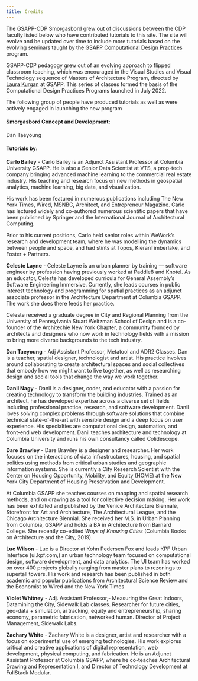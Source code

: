 ```yaml
---
title: Credits
---
```


The GSAPP-CDP Smorgasbord grew out of discussions between the CDP faculty listed below who have contributed tutorials to this site. The site will evolve and be updated over time to include more tutorials based on the evolving seminars taught by the [GSAPP Computational Design Practices](https://www.arch.columbia.edu/programs/15-m-s-computational-design-practices) program.

GSAPP-CDP pedagogy grew out of an evolving approach to flipped classroom teaching, which was encouraged in the Visual Studies and Visual Technology sequence of Masters of Architecture Program, directed by [Laura Kurgan](https://www.arch.columbia.edu/faculty/195-laura-kurgan) at GSAPP. This series of classes formed the basis of the Computational Design Practices Programs launched in July 2022. 

The following group of people have produced tutorials as well as were actively engaged in launching the new program

#### Smorgasbord Concept and Development: 

Dan Taeyoung 

#### Tutorials by:

**Carlo Bailey** - Carlo Bailey is an Adjunct Assistant Professor at Columbia University GSAPP. He is also a Senior Data Scientist at VTS, a prop-tech company bringing advanced machine learning to the commercial real estate industry. His teaching and research focus on new methods in geospatial analytics, machine learning, big data, and visualization.

His work has been featured in numerous publications including The New York Times, Wired, MSNBC, Architect, and Entrepreneur Magazine. Carlo has lectured widely and co-authored numerous scientific papers that have been published by Springer and the International Journal of Architectural Computing.

Prior to his current positions, Carlo held senior roles within WeWork’s research and development team, where he was modelling the dynamics between people and space, and had stints at Topos, KieranTimberlake, and Foster + Partners.

**Celeste Layne** - Celeste Layne is an urban planner by training — software engineer by profession having previously worked at Paddle8 and Knotel. As an educator, Celeste has developed curricula for General Assembly’s Software Engineering Immersive. Currently, she leads courses in public interest technology and programming for spatial practices as an adjunct associate professor in the Architecture Department at Columbia GSAPP. The work she does there feeds her practice. 

Celeste received a graduate degree in City and Regional Planning from the University of Pennsylvania Stuart Weitzman School of Design and is a co-founder of the Architechie New York Chapter, a community founded by architects and designers who now work in technology fields with a mission to bring more diverse backgrounds to the tech industry.

**Dan Taeyoung** - Adj Assistant Professor, Metatool and ADR2 Classes. Dan is a teacher, spatial designer, technologist and artist. His practice involves around collaborating to create architectural spaces and social collectives that embody how we might want to live together, as well as researching design and social tools that change the way we work together.

**Danil Nagy** - Danil is a designer, coder, and educator with a passion for creating technology to transform the building industries. Trained as an architect, he has developed expertise across a diverse set of fields including professional practice, research, and software development. Danil loves solving complex problems through software solutions that combine technical state-of-the-art with sensible design and a deep focus on user experience. His specialties are computational design, automation, and front-end web development. Danil teaches architecture and technology at Columbia University and runs his own consultancy called Colidescope.

**Dare Brawley** - Dare Brawley is a designer and researcher. Her work focuses on the interactions of data infrastructures, housing, and spatial politics using methods from critical urban studies and geographic information systems. 
She is currently a City Research Scientist with the Center on Housing Opportunity, Mobility, and Equity (HOME) at the New York City Department of Housing Preservation and Development.

At Columbia GSAPP she teaches courses on mapping and spatial research methods, and on drawing as a tool for collective decision making.
Her work has been exhibited and published by the Venice Architecture Biennale, Storefront for Art and Architecture, The Architectural League, and the Chicago Architecture Biennial. She received her M.S. in Urban Planning from Columbia, GSAPP and holds a BA in Architecture from Barnard College. She recently co-edited *Ways of Knowing Cities* (Columbia Books on Architecture and the City, 2019).

**Luc Wilson** - Luc is a Director at Kohn Pedersen Fox and leads KPF Urban Interface (ui.kpf.com,) an urban technology team focused on computational design, software development, and data analytics. The UI team has worked on over 400 projects globally ranging from master plans to rezonings to supertall towers. His work and research has been published in both academic and popular publications from Architectural Science Review and the Economist to Wired and the New York Times

**Violet Whitney** - Adj. Assistant Professor,- Measuring the Great Indoors, Datamining the City, Sidewalk Lab classes. Researcher for future cities, geo-data + simulation, ai tracking, equity and entrepreneurship, sharing economy, parametric fabrication, networked human. Director of Project Management, Sidewalk Labs.

**Zachary White** - Zachary White is a designer, artist and researcher with a focus on experimental use of emerging technologies. His work explores critical and creative applications of digital representation, web development, physical computing, and fabrication. He is an Adjunct Assistant Professor at Columbia GSAPP, where he co-teaches Architectural Drawing and Representation I, and Director of Technology Development at FullStack Modular.









